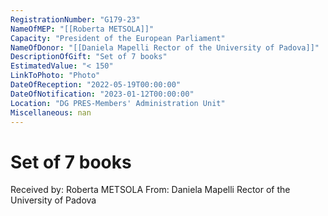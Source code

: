 ```yaml
---
RegistrationNumber: "G179-23"
NameOfMEP: "[[Roberta METSOLA]]"
Capacity: "President of the European Parliament"
NameOfDonor: "[[Daniela Mapelli Rector of the University of Padova]]"
DescriptionOfGift: "Set of 7 books"
EstimatedValue: "< 150"
LinkToPhoto: "Photo"
DateOfReception: "2022-05-19T00:00:00"
DateOfNotification: "2023-01-12T00:00:00"
Location: "DG PRES-Members' Administration Unit"
Miscellaneous: nan
---
```


# Set of 7 books

Received by: Roberta METSOLA
From: Daniela Mapelli Rector of the University of Padova

